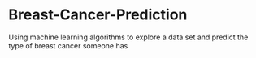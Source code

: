 # Breast-Cancer-Prediction
Using machine learning algorithms to explore a data set and predict the type of breast cancer someone has
